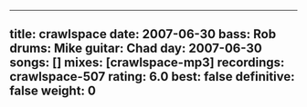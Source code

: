 
---
title: crawlspace
date: 2007-06-30
bass:	Rob
drums:	Mike
guitar:	Chad
day: 2007-06-30
songs: []
mixes: [crawlspace-mp3]
recordings: crawlspace-507
rating: 6.0
best: false
definitive: false
weight: 0
---
